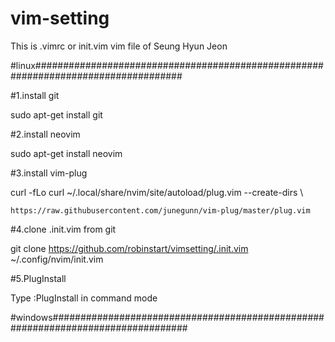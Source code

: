 # vim-setting
This is .vimrc or init.vim vim file of Seung Hyun Jeon

#linux###################################################################################

#1.install git

sudo apt-get install git

#2.install neovim

sudo apt-get install neovim

#3.install vim-plug

curl -fLo curl ~/.local/share/nvim/site/autoload/plug.vim --create-dirs \

    https://raw.githubusercontent.com/junegunn/vim-plug/master/plug.vim

#4.clone .init.vim from git

git clone https://github.com/robinstart/vimsetting/.init.vim ~/.config/nvim/init.vim

#5.PlugInstall

Type :PlugInstall in command mode 




#windows#################################################################################



